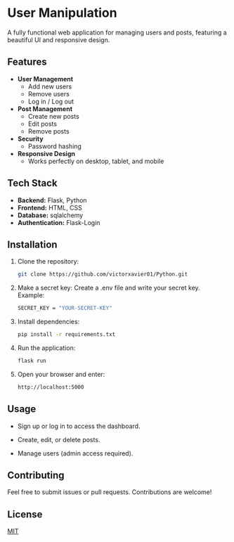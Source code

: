 # User Manipulation

A fully functional web application for managing users and posts, featuring a beautiful UI and responsive design.

## Features

- **User Management**
  - Add new users
  - Remove users
  - Log in / Log out
- **Post Management**
  - Create new posts
  - Edit posts
  - Remove posts
- **Security**
  - Password hashing
- **Responsive Design**
  - Works perfectly on desktop, tablet, and mobile

## Tech Stack

- **Backend:** Flask, Python
- **Frontend:** HTML, CSS
- **Database:** sqlalchemy
- **Authentication:** Flask-Login

## Installation

1. Clone the repository:  
   ```bash
   git clone https://github.com/victorxavier01/Python.git

2. Make a secret key:
Create a .env file and write your secret key.  
Example:
   ```bash
   SECRET_KEY = "YOUR-SECRET-KEY"
   ```
3. Install dependencies:
   ```bash
   pip install -r requirements.txt

4. Run the application:
   ```bash
   flask run

5. Open your browser and enter:
    ```bash
    http://localhost:5000

## Usage

- Sign up or log in to access the dashboard.

- Create, edit, or delete posts.

- Manage users (admin access required).

## Contributing

Feel free to submit issues or pull requests. Contributions are welcome!

## License

[MIT](https://choosealicense.com/licenses/mit/)